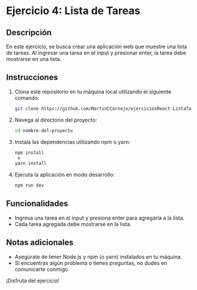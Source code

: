# Ejercicio 4: Lista de Tareas

## Descripción
En este ejercicio, se busca crear una aplicación web que muestre una lista de tareas. Al ingresar una tarea en el input y presionar enter, la tarea debe mostrarse en una lista.

## Instrucciones
1. Clona este repositorio en tu máquina local utilizando el siguiente comando:
   ```bash
   git clone https://github.com/MartinCCornejo/ejerciciosReact-ListaTareas.git

2. Navega al directorio del proyecto:
    ```bash
    cd nombre-del-proyecto

3. Instala las dependencias utilizando npm o yarn:
    ```bash
    npm install
     o
    yarn install

4. Ejecuta la aplicación en modo desarrollo:
    ```bash
    npm run dev


## Funcionalidades

* Ingresa una tarea en el input y presiona enter para agregarla a la lista.
* Cada tarea agregada debe mostrarse en la lista.


## Notas adicionales

* Asegúrate de tener Node.js y npm (o yarn) instalados en tu máquina.
* Si encuentras algún problema o tienes preguntas, no dudes en comunicarte conmigo.

¡Disfruta del ejercicio!

